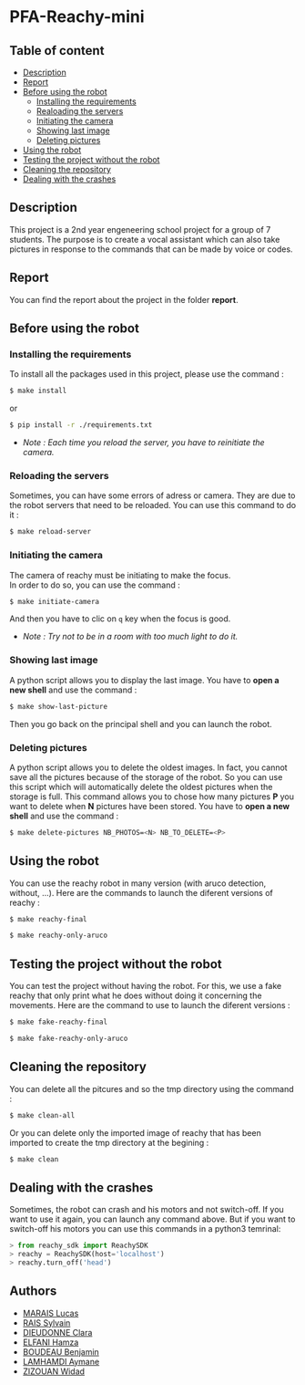 # PFA-Reachy-mini

## Table of content

- [Description](#description)
- [Report](#report)
- [Before using the robot](#installation)
    - [Installing the requirements](#installing-the-requirements)
    - [Realoading the servers](#reloading-the-servers)
    - [Initiating the camera](#initiating-the-camera)
    - [Showing last image](#showing-last-image)
    - [Deleting pictures](#deleting-pictures)
- [Using the robot](#using-the-robot)
- [Testing the project without the robot](#testing-the-project-without-the-robot)
- [Cleaning the repository](#cleaning-the-repository)
- [Dealing with the crashes](#dealing-with-the-crashes)


## Description

This project is a 2nd year engeneering school project for a group of 7 students.
The purpose is to create a vocal assistant which can also take pictures in response to the commands that can be made by voice or codes.

## Report

You can find the report about the project in the folder **report**.

## Before using the robot

### Installing the requirements

To install all the packages used in this project, please use the command :

```bash
$ make install
```
or  
```bash
$ pip install -r ./requirements.txt
```  

+ *Note : Each time you reload the server, you have to reinitiate the camera.*

### Reloading the servers

Sometimes, you can have some errors of adress or camera. They are due to the robot servers that need to be reloaded. You can use this command to do it :

```bash
$ make reload-server
```

### Initiating the camera

The camera of reachy must be initiating to make the focus.  
In order to do so, you can use the command :  

```bash
$ make initiate-camera
```

And then you have to clic on `q` key when the focus is good.  
+ *Note : Try not to be in a room with too much light to do it.*  

### Showing last image

A python script allows you to display the last image.
You have to **open a new shell** and use the command :

```bash
$ make show-last-picture
```

Then you go back on the principal shell and you can launch the robot.

### Deleting pictures

A python script allows you to delete the oldest images. In fact, you cannot save all the pictures because of the storage of the robot. So you can use this script which will automatically delete the oldest pictures when the storage is full. This command allows you to chose how many pictures **P** you want to delete when **N** pictures have been stored.
You have to **open a new shell** and use the command :

```bash
$ make delete-pictures NB_PHOTOS=<N> NB_TO_DELETE=<P>
```

## Using the robot

You can use the reachy robot in many version (with aruco detection, without, ...). Here are the commands to launch the diferent versions of reachy :

```bash
$ make reachy-final
```

```bash
$ make reachy-only-aruco
```

## Testing the project without the robot

You can test the project without having the robot. For this, we use a fake reachy that only print what he does without doing it concerning the movements. Here are the command to use to launch the diferent versions :

```bash
$ make fake-reachy-final
```

```bash
$ make fake-reachy-only-aruco
```

## Cleaning the repository

You can delete all the pitcures and so the tmp directory using the command :

```bash
$ make clean-all
```

Or you can delete only the imported image of reachy that has been imported to create the tmp directory at the begining :

```bash
$ make clean
```

## Dealing with the crashes

Sometimes, the robot can crash and his motors and not switch-off. If you want to use it again, you can launch any command above. But if you want to switch-off his motors you can use this commands in a python3 temrinal:

```py
> from reachy_sdk import ReachySDK
> reachy = ReachySDK(host='localhost')
> reachy.turn_off('head')
```

## Authors

- [MARAIS Lucas](<Lucas.Marais@enseirb-matmeca.fr>)
- [RAIS Sylvain](<Sylvain.Rais@enseirb-matmeca.fr>)
- [DIEUDONNE Clara](<Clara.Dieudonne@enseirb-matmeca.fr>)
- [ELFANI Hamza](<Hamza.Elfani@enseirb-matmeca.fr>)
- [BOUDEAU Benjamin](<Benjamin.Boudeau@enseirb-matmeca.fr>)
- [LAMHAMDI Aymane](<Aymane.Lamhamdi@enseirb-matmeca.fr>)
- [ZIZOUAN Widad](<Widad.Zizouan@enseirb-matmeca.fr>)